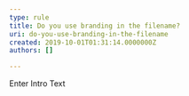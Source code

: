 ```yaml
---
type: rule
title: Do you use branding in the filename?
uri: do-you-use-branding-in-the-filename
created: 2019-10-01T01:31:14.0000000Z
authors: []

---
```




<span class='intro'> Enter Intro Text<br> </span>




